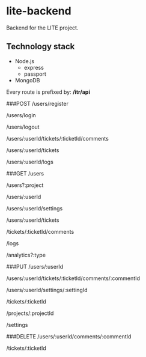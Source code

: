 lite-backend
============

Backend for the LITE project. 

## Technology stack

* Node.js
  * express
  * passport
* MongoDB

Every route is prefixed by: **/itr/api**

###POST
/users/register

/users/login

/users/logout

/users/:userId/tickets/:ticketId/comments

/users/:userId/tickets

/users/:userId/logs

###GET
/users

/users?:project

/users/:userId

/users/:userId/settings

/users/:userId/tickets

/tickets/:ticketId/comments

/logs

/analytics?:type

###PUT
/users/:userId

/users/:userId/tickets/:ticketId/comments/:commentId

/users/:userId/settings/:settingId

/tickets/:ticketId

/projects/:projectId

/settings

###DELETE
/users/:userId/comments/:commentId

/tickets/:ticketId

